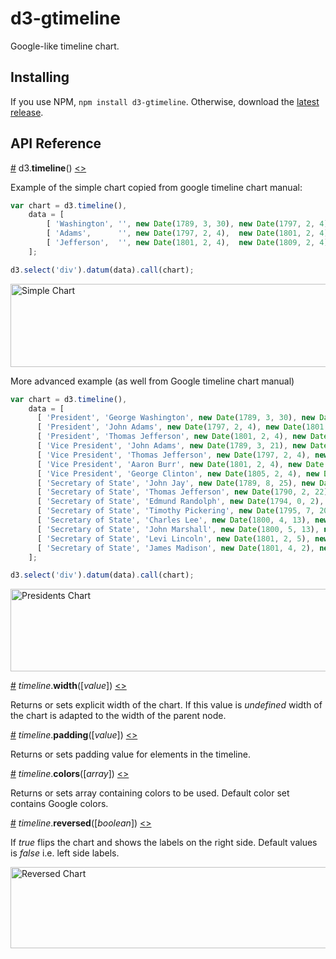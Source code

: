 # d3-gtimeline

Google-like timeline chart.

## Installing

If you use NPM, `npm install d3-gtimeline`. Otherwise, download the [latest release](https://github.com/jjagielka/d3-gtimeline/releases/latest).

## API Reference


<a href="#timeline" name="timeline">#</a> d3.<b>timeline</b>() [<>](https://github.com/jjagielka/d3-gtimeline/blob/master/src/timeline.js "Source")

Example of the simple chart copied from google timeline chart manual:

```js
var chart = d3.timeline(),
    data = [
        [ 'Washington', '', new Date(1789, 3, 30), new Date(1797, 2, 4) ],
        [ 'Adams',      '', new Date(1797, 2, 4),  new Date(1801, 2, 4) ],
        [ 'Jefferson',  '', new Date(1801, 2, 4),  new Date(1809, 2, 4) ]
    ];

d3.select('div').datum(data).call(chart);
```

<img alt="Simple Chart" src="https://raw.githubusercontent.com/jjagielka/d3-gtimeline/master/img/simple.png" width="975" height="133">

More advanced example (as well from Google timeline chart manual)

```js
var chart = d3.timeline(),
    data = [
      [ 'President', 'George Washington', new Date(1789, 3, 30), new Date(1797, 2, 4) ],
      [ 'President', 'John Adams', new Date(1797, 2, 4), new Date(1801, 2, 4) ],
      [ 'President', 'Thomas Jefferson', new Date(1801, 2, 4), new Date(1809, 2, 4) ],
      [ 'Vice President', 'John Adams', new Date(1789, 3, 21), new Date(1797, 2, 4)],
      [ 'Vice President', 'Thomas Jefferson', new Date(1797, 2, 4), new Date(1801, 2, 4)],
      [ 'Vice President', 'Aaron Burr', new Date(1801, 2, 4), new Date(1805, 2, 4)],
      [ 'Vice President', 'George Clinton', new Date(1805, 2, 4), new Date(1812, 3, 20)],
      [ 'Secretary of State', 'John Jay', new Date(1789, 8, 25), new Date(1790, 2, 22)],
      [ 'Secretary of State', 'Thomas Jefferson', new Date(1790, 2, 22), new Date(1793, 11, 31)],
      [ 'Secretary of State', 'Edmund Randolph', new Date(1794, 0, 2), new Date(1795, 7, 20)],
      [ 'Secretary of State', 'Timothy Pickering', new Date(1795, 7, 20), new Date(1800, 4, 12)],
      [ 'Secretary of State', 'Charles Lee', new Date(1800, 4, 13), new Date(1800, 5, 5)],
      [ 'Secretary of State', 'John Marshall', new Date(1800, 5, 13), new Date(1801, 2, 4)],
      [ 'Secretary of State', 'Levi Lincoln', new Date(1801, 2, 5), new Date(1801, 4, 1)],
      [ 'Secretary of State', 'James Madison', new Date(1801, 4, 2), new Date(1809, 2, 3)]
    ];

d3.select('div').datum(data).call(chart);
```

<img alt="Presidents Chart" src="https://raw.githubusercontent.com/jjagielka/d3-gtimeline/master/img/presidents.png" width="976" height="132">

<a name="timeline_width" href="#timeline_width">#</a> <i>timeline</i>.<b>width</b>([<i>value</i>]) [<>](https://github.com/jjagielka/d3-gtimeline/blob/master/src/timeline.js#L125 "Source")

Returns or sets explicit width of the chart. If this value is <i>undefined</i> width of the chart is adapted to the width of the parent node.

<a name="timeline_padding" href="#timeline_padding">#</a> <i>timeline</i>.<b>padding</b>([<i>value</i>]) [<>](https://github.com/jjagielka/d3-gtimeline/blob/master/src/timeline.js#L128 "Source")

Returns or sets padding value for elements in the timeline.

<a name="timeline_colors" href="#timeline_colors">#</a> <i>timeline</i>.<b>colors</b>([<i>array</i>]) [<>](https://github.com/jjagielka/d3-gtimeline/blob/master/src/timeline.js#L127 "Source")

Returns or sets array containing colors to be used. Default color set contains Google colors.

<a name="timeline_reversed" href="#timeline_reversed">#</a> <i>timeline</i>.<b>reversed</b>([<i>boolean</i>]) [<>](https://github.com/jjagielka/d3-gtimeline/blob/master/src/timeline.js#L129 "Source")

If <i>true</i> flips the chart and shows the labels on the right side. Default values is <i>false</i> i.e. left side labels.

<img alt="Reversed Chart" src="https://raw.githubusercontent.com/jjagielka/d3-gtimeline/master/img/reversed.png" width="971" height="130">
